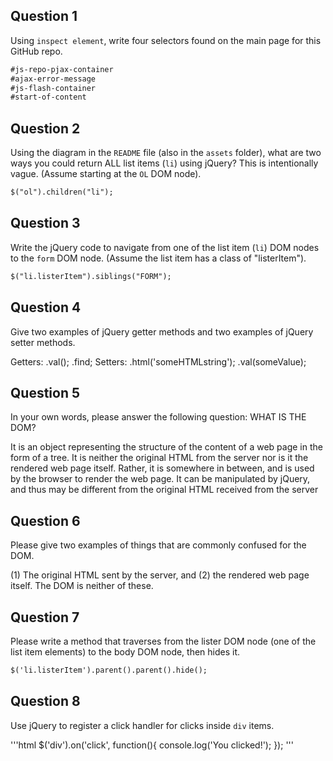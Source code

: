 ## Question 1

Using `inspect element`, write four selectors found on the main page for this GitHub repo.

<!-- your answer starts here -->
```html
#js-repo-pjax-container
#ajax-error-message
#js-flash-container
#start-of-content
```
<!-- your answer ends here -->

## Question 2

Using the diagram in the `README` file (also in the `assets` folder), what are two ways
you could return ALL list items (`li`) using jQuery? This is intentionally vague. (Assume starting at the `OL` DOM node).

<!-- your answer starts here -->
```html
$("ol").children("li");
```
<!-- your answer ends here -->

## Question 3

Write the jQuery code to navigate from one of the list item (`li`) DOM nodes to the `form`
DOM node. (Assume the list item has a class of "listerItem").

<!-- your answer starts here -->
```html
$("li.listerItem").siblings("FORM");
```
<!-- your answer ends here -->

## Question 4

Give two examples of jQuery getter methods and two examples of jQuery setter methods.

<!-- your answer starts here -->
Getters: .val(); .find;
Setters: .html('someHTMLstring'); .val(someValue);
<!-- your answer ends here -->

## Question 5

In your own words, please answer the following question: WHAT IS THE DOM?

<!-- your answer starts here -->
It is an object representing the structure of the content of a web page
in the form of a tree. It is neither the original HTML from the server
nor is it the rendered web page itself. Rather, it is somewhere in between, and
is used by the browser to render the web page. It can be manipulated by jQuery,
and thus may be different from the original HTML received from the server
<!-- your answer ends here -->

## Question 6

Please give two examples of things that are commonly confused for the DOM.

<!-- your answer starts here -->
(1) The original HTML sent by the server, and (2) the rendered web page itself.
The DOM is neither of these.
<!-- your answer ends here -->

## Question 7

Please write a method that traverses from the lister DOM node (one of the list
item elements) to the body DOM node, then hides it.

<!-- your answer starts here -->
```html
$('li.listerItem').parent().parent().hide();
```
<!-- your answer ends here -->

## Question 8

Use jQuery to register a click handler for clicks inside `div` items.

<!-- your answer starts here -->
'''html
$('div').on('click', function(){
  console.log('You clicked!');
});
'''
<!-- your answer ends here -->
